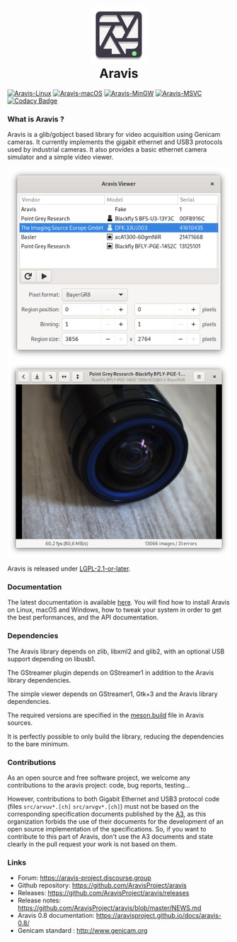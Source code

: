 <h1 align="center">
  <img src="viewer/icons/gnome/128x128/apps/aravis-0.8.png" alt="Aravis" width="128" height="128"/><br>
  Aravis
</h1>

[![Aravis-Linux](https://github.com/AravisProject/aravis/actions/workflows/aravis-linux.yml/badge.svg)](https://github.com/AravisProject/aravis/actions/workflows/aravis-linux.yml)
[![Aravis-macOS](https://github.com/AravisProject/aravis/actions/workflows/aravis-macos.yml/badge.svg)](https://github.com/AravisProject/aravis/actions/workflows/aravis-macos.yml)
[![Aravis-MinGW](https://github.com/AravisProject/aravis/actions/workflows/aravis-mingw.yml/badge.svg)](https://github.com/AravisProject/aravis/actions/workflows/aravis-mingw.yml)
[![Aravis-MSVC](https://github.com/AravisProject/aravis/actions/workflows/aravis-msvc.yml/badge.svg)](https://github.com/AravisProject/aravis/actions/workflows/aravis-msvc.yml)
[![Codacy Badge](https://app.codacy.com/project/badge/Grade/eaa741156c2041f19b35c336aedf426c)](https://www.codacy.com/gh/AravisProject/aravis/dashboard?utm_source=github.com&amp;utm_medium=referral&amp;utm_content=AravisProject/aravis&amp;utm_campaign=Badge_Grade)

### What is Aravis ?

Aravis is a glib/gobject based library for video acquisition using Genicam
cameras. It currently implements the gigabit ethernet and USB3 protocols used by
industrial cameras. It also provides a basic ethernet camera simulator and a
simple video viewer.

<p align="center">
  <img src="viewer/data/aravis.png"/>
  <img src="viewer/data/aravis-video.png"/>
</p>

Aravis is released under [LGPL-2.1-or-later](https://spdx.org/licenses/LGPL-2.1-or-later.html).

### Documentation

The latest documentation is available
[here](https://aravisproject.github.io/aravis). You will find how to install
Aravis on Linux, macOS and Windows, how to tweak your system in order to get the
best performances, and the API documentation.

### Dependencies

The Aravis library depends on zlib, libxml2 and glib2, with an optional USB
support depending on libusb1.

The GStreamer plugin depends on GStreamer1 in addition to the Aravis library
dependencies.

The simple viewer depends on GStreamer1, Gtk+3 and the Aravis library
dependencies.

The required versions are specified in the
[meson.build](https://github.com/AravisProject/aravis/blob/main/meson.build)
file in Aravis sources.

It is perfectly possible to only build the library, reducing the dependencies to
the bare minimum.

### Contributions

As an open source and free software project, we welcome any contributions to the
aravis project: code, bug reports, testing...

However, contributions to both Gigabit Ethernet and USB3 protocol code (files
`src/arvuv*.[ch]` `src/arvgv*.[ch]`) must not be based on the corresponding
specification documents published by the [A3](https://www.automate.org/vision), as
this organization forbids the use of their documents for the development of an
open source implementation of the specifications. So, if you want to contribute
to this part of Aravis, don't use the A3 documents and state clearly in the
pull request your work is not based on them.

### Links

* Forum: https://aravis-project.discourse.group
* Github repository: https://github.com/AravisProject/aravis
* Releases: https://github.com/AravisProject/aravis/releases
* Release notes: https://github.com/AravisProject/aravis/blob/master/NEWS.md
* Aravis 0.8 documentation: https://aravisproject.github.io/docs/aravis-0.8/
* Genicam standard : http://www.genicam.org
